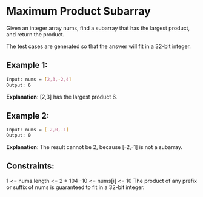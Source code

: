 # Maximum Product Subarray

Given an integer array nums, find a 
subarray
 that has the largest product, and return the product.

The test cases are generated so that the answer will fit in a 32-bit integer.

## Example 1:

```bash
Input: nums = [2,3,-2,4]
Output: 6
```

**Explanation**: [2,3] has the largest product 6.

## Example 2:

```bash
Input: nums = [-2,0,-1]
Output: 0
```

**Explanation**: The result cannot be 2, because [-2,-1] is not a subarray.

## Constraints:

1 <= nums.length <= 2 * 104
-10 <= nums[i] <= 10
The product of any prefix or suffix of nums is guaranteed to fit in a 32-bit integer.